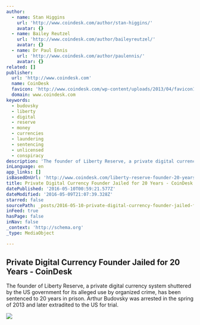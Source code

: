 ```yaml
---
author:
  - name: Stan Higgins
    url: 'http://www.coindesk.com/author/stan-higgins/'
    avatar: {}
  - name: Bailey Reutzel
    url: 'http://www.coindesk.com/author/baileyreutzel/'
    avatar: {}
  - name: Dr Paul Ennis
    url: 'http://www.coindesk.com/author/paulennis/'
    avatar: {}
related: []
publisher:
  url: 'http://www.coindesk.com'
  name: CoinDesk
  favicon: 'http://www.coindesk.com/wp-content/uploads/2013/04/favicon1.ico?ffe887'
  domain: www.coindesk.com
keywords:
  - budovsky
  - liberty
  - digital
  - reserve
  - money
  - currencies
  - laundering
  - sentencing
  - unlicensed
  - conspiracy
description: 'The founder of Liberty Reserve, a private digital currency system shuttered by the US government for its alleged use by organized crime, has been sentenced to 20 years in prison. Arthur Budovsky was arrested in the spring of 2013 and later extradited to the US for trial.'
inLanguage: en
app_links: []
isBasedOnUrl: 'http://www.coindesk.com/liberty-reserve-founder-20-years/'
title: Private Digital Currency Founder Jailed for 20 Years - CoinDesk
datePublished: '2016-05-10T00:59:21.577Z'
dateModified: '2016-05-09T21:07:39.328Z'
starred: false
sourcePath: _posts/2016-05-10-private-digital-currency-founder-jailed-for-20-years-coind.md
inFeed: true
hasPage: false
inNav: false
_context: 'http://schema.org'
_type: MediaObject

---
```

<article style=""><h1>Private Digital Currency Founder Jailed for 20 Years - CoinDesk</h1><p>The founder of Liberty Reserve, a private digital currency system shuttered by the US government for its alleged use by organized crime, has been sentenced to 20 years in prison. Arthur Budovsky was arrested in the spring of 2013 and later extradited to the US for trial.</p><img src="http://media.coindesk.com/2015/10/prison-bars.jpg" /></article>